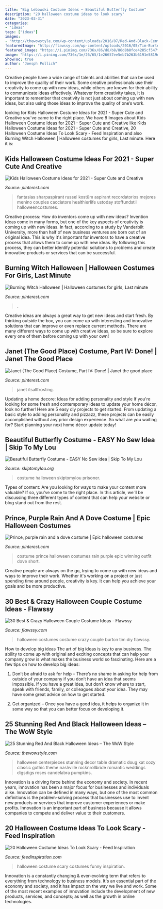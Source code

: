 ```yaml
---
title: "Big Lebowski Costume Ideas ~ Beautiful Butterfly Costume"
description: "20 halloween costume ideas to look scary"
date: "2023-03-31"
categories:
- "ideas"
tags: ["ideas"]
images:
- "http://thewowstyle.com/wp-content/uploads/2016/07/Red-And-Black-Centrepiece-Halloween-Ideas.jpg"
featuredImage: "http://flawssy.com/wp-content/uploads/2016/05/Tim-Burton-DIY-Halloween-Costumes.jpg"
featured_image: "https://i.pinimg.com/736x/86/d8/b8/86d8b8fce4285cf547f166861e73da2b.jpg"
image: "https://i.pinimg.com/736x/1e/26/65/1e26657ee5eb7b263b6191e5819d0f66.jpg"
ShowToc: true
author: "Joesph Pollich"
---
```



Creative people have a wide range of talents and abilities that can be used to improve the quality of their work. Some creative professionals use their creativity to come up with new ideas, while others are known for their ability to communicate ideas effectively. Whatever form creativity takes, it is important to remember that creativity is not just about coming up with new ideas, but also using those ideas to improve the quality of one’s work.

	

		
looking for Kids Halloween Costume Ideas for 2021 - Super Cute and Creative you've came to the right place. We have 8 Images about Kids Halloween Costume Ideas for 2021 - Super Cute and Creative like Kids Halloween Costume Ideas for 2021 - Super Cute and Creative, 20 Halloween Costume Ideas To Look Scary - Feed Inspiration and also Burning Witch Halloween | Halloween costumes for girls, Last minute. Here it is:
		
    
## Kids Halloween Costume Ideas For 2021 - Super Cute And Creative

<img loading=lazy src="https://i.pinimg.com/736x/4c/fc/d4/4cfcd4fdea3440eb7d28c5d922753173.jpg" onerror="this.onerror=null;this.src='https://tse3.mm.bing.net/th?id=OIP.E-nRDyFeQoqJUmrWe1QCLwHaLD&amp;pid=15.1';" alt="Kids Halloween Costume Ideas for 2021 - Super Cute and Creative">

_Source: pinterest.com_

>fantasias sharpaspirant russel kostüm aspirant recordatorios mejores menino couples cacciatore healthierlife ustoday stoffundstil halloweencostumes. 

	

Creative process: How do inventors come up with new ideas?
Invention ideas come in many forms, but one of the key aspects of creativity is coming up with new ideas. In fact, according to a study by Vanderbilt University, more than half of new business ventures are born out of an original idea. This is why it's important for inventors to have a creative process that allows them to come up with new ideas. By following this process, they can better identify potential solutions to problems and create innovative products or services that can be successful.

    
## Burning Witch Halloween | Halloween Costumes For Girls, Last Minute

<img loading=lazy src="https://i.pinimg.com/736x/49/71/a2/4971a28600b36b238dab1f8464dbf635.jpg" onerror="this.onerror=null;this.src='https://tse2.mm.bing.net/th?id=OIP.-5wLQd0_9sPfGPYDW_BaIQHaJ4&amp;pid=15.1';" alt="Burning Witch Halloween | Halloween costumes for girls, Last minute">

_Source: pinterest.com_

>. 

	

Creative ideas are always a great way to get new ideas and start fresh. By thinking outside the box, you can come up with interesting and innovative solutions that can improve or even replace current methods. There are many different ways to come up with creative ideas, so be sure to explore every one of them before coming up with your own!

    
## Janet (The Good Place) Costume, Part IV: Done! | Janet The Good Place

<img loading=lazy src="https://i.pinimg.com/736x/1e/26/65/1e26657ee5eb7b263b6191e5819d0f66.jpg" onerror="this.onerror=null;this.src='https://tse4.mm.bing.net/th?id=OIP.7W482bNZuRvhc1bOvgNOqwAAAA&amp;pid=15.1';" alt="Janet (The Good Place) Costume, Part IV: Done! | Janet the good place">

_Source: pinterest.com_

>janet itsallfrosting. 

	

Updating a home decore: Ideas for adding personality and style
If you're looking for some fresh and contemporary ideas to update your home décor, look no further! Here are 5 easy diy projects to get started. From updating a basic style to adding personality and pizzazz, these projects can be easily accomplished without any prior design experience. So what are you waiting for? Start planning your next home décor update today!

    
## Beautiful Butterfly Costume - EASY No Sew Idea | Skip To My Lou

<img loading=lazy src="https://www.skiptomylou.org/wp-content/uploads/2015/10/easy-butterfly-costume.jpg" onerror="this.onerror=null;this.src='https://tse4.mm.bing.net/th?id=OIP.OaJpOOWTIBgDxAQUBN0_zQHaKm&amp;pid=15.1';" alt="Beautiful Butterfly Costume - EASY No Sew idea | Skip To My Lou">

_Source: skiptomylou.org_

>costume halloween skiptomylou prisoner. 

	

Types of content:
Are you looking for ways to make your content more valuable? If so, you've come to the right place. In this article, we'll be discussing three different types of content that can help your website or blog stand out from the rest.

    
## Prince, Purple Rain And A Dove Costume | Epic Halloween Costumes

<img loading=lazy src="https://i.pinimg.com/736x/86/d8/b8/86d8b8fce4285cf547f166861e73da2b.jpg" onerror="this.onerror=null;this.src='https://tse2.mm.bing.net/th?id=OIP.pXnXnhF4ITAsII_UlX2SKwHaLG&amp;pid=15.1';" alt="Prince, purple rain and a dove costume | Epic halloween costumes">

_Source: pinterest.com_

>costume prince halloween costumes rain purple epic winning outfit dove short. 

	

Creative people are always on the go, trying to come up with new ideas and ways to improve their work. Whether it's working on a project or just spending time around people, creativity is key. It can help you achieve your goals and be more productive.

    
## 30 Best &amp; Crazy Halloween Couple Costume Ideas - Flawssy

<img loading=lazy src="http://flawssy.com/wp-content/uploads/2016/05/Tim-Burton-DIY-Halloween-Costumes.jpg" onerror="this.onerror=null;this.src='https://tse3.mm.bing.net/th?id=OIP.fvbc2VNficMeqdIpB4SixwHaKn&amp;pid=15.1';" alt="30 Best &amp; Crazy Halloween Couple Costume Ideas - Flawssy">

_Source: flawssy.com_

>halloween costumes costume crazy couple burton tim diy flawssy. 

	

How to develop big ideas
The art of big ideas is key to any business. The ability to come up with original and exciting concepts that can help your company grow is what makes the business world so fascinating. Here are a few tips on how to develop big ideas:
1. Don’t be afraid to ask for help – There’s no shame in asking for help from outside of your company if you don’t have an idea that seems impossible. If you have a great idea, but don’t know where to start, speak with friends, family, or colleagues about your idea. They may have some great advice on how to get started.

2. Get organized – Once you have a good idea, it helps to organize it in some way so that you can better focus on developing it.

    
## 25 Stunning Red And Black Halloween Ideas – The WoW Style

<img loading=lazy src="http://thewowstyle.com/wp-content/uploads/2016/07/Red-And-Black-Centrepiece-Halloween-Ideas.jpg" onerror="this.onerror=null;this.src='https://tse2.mm.bing.net/th?id=OIP.rCOtQGLYuWbuKG0j4aCl1gHaLF&amp;pid=15.1';" alt="25 Stunning Red And Black Halloween Ideas – The WoW Style">

_Source: thewowstyle.com_

>halloween centerpieces stunning decor table dramatic doug kat cozy classic gothic theme nashville rocknrollbride romantic weddings digsdigs roses candelabra pumpkins. 

	

Innovation is a driving force behind the economy and society. In recent years, innovation has been a major focus for businesses and individuals alike. Innovation can be defined in many ways, but one of the most common definitions is the problem-solving process that businesses use to invent new products or services that improve customer experiences or make profits. Innovation is an important part of business because it allows companies to compete and deliver value to their customers.

    
## 20 Halloween Costume Ideas To Look Scary - Feed Inspiration

<img loading=lazy src="http://feedinspiration.com/wp-content/uploads/2016/08/Funny-Halloween-Costumes.jpg" onerror="this.onerror=null;this.src='https://tse1.mm.bing.net/th?id=OIP.O7J7eWzyhmL9MXzEkD56WQHaLD&amp;pid=15.1';" alt="20 Halloween Costume Ideas To Look Scary - Feed Inspiration">

_Source: feedinspiration.com_

>halloween costume scary costumes funny inspiration. 

	

Innovation is a constantly changing & ever-evolving term that refers to everything from technology to business models. It's an essential part of the economy and society, and it has impact on the way we live and work. Some of the most recent examples of innovation include the development of new products, services, and concepts; as well as the growth in online technologies.

